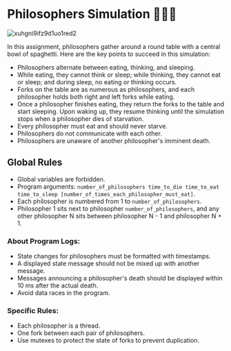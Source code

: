 
# Philosophers Simulation 🍝🤔💤

![xuhgni9ifz9d1uo1red2](https://github.com/DjoykeAbyah/PHILOSOPHERS/assets/115019123/66e81f37-258e-465f-a772-d13b0e8d5462)

In this assignment, philosophers gather around a round table with a central bowl of spaghetti. Here are the key points to succeed in this simulation:

- Philosophers alternate between eating, thinking, and sleeping.
- While eating, they cannot think or sleep; while thinking, they cannot eat or sleep; and during sleep, no eating or thinking occurs.
- Forks on the table are as numerous as philosophers, and each philosopher holds both right and left forks while eating.
- Once a philosopher finishes eating, they return the forks to the table and start sleeping. Upon waking up, they resume thinking until the simulation stops when a philosopher dies of starvation.
- Every philosopher must eat and should never starve.
- Philosophers do not communicate with each other.
- Philosophers are unaware of another philosopher's imminent death.

## Global Rules

- Global variables are forbidden.
- Program arguments: `number_of_philosophers time_to_die time_to_eat time_to_sleep [number_of_times_each_philosopher_must_eat]`.
- Each philosopher is numbered from 1 to `number_of_philosophers`.
- Philosopher 1 sits next to philosopher `number_of_philosophers`, and any other philosopher N sits between philosopher N - 1 and philosopher N + 1.

### About Program Logs:
- State changes for philosophers must be formatted with timestamps.
- A displayed state message should not be mixed up with another message.
- Messages announcing a philosopher's death should be displayed within 10 ms after the actual death.
- Avoid data races in the program.

### Specific Rules:
- Each philosopher is a thread.
- One fork between each pair of philosophers.
- Use mutexes to protect the state of forks to prevent duplication.

```
